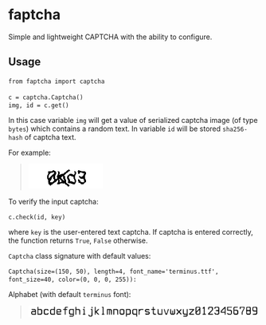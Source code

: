 # faptcha

Simple and lightweight CAPTCHA with the ability to configure.

## Usage

```
from faptcha import captcha

c = captcha.Captcha()
img, id = c.get()
```

In this case variable `img` will get a value of serialized captcha 
image (of type `bytes`) which contains a random text. In variable 
`id` will be stored `sha256-hash` of captcha text.

For example:

>![faptcha](https://raw.githubusercontent.com/nogaems/faptcha/master/default_sample.png)

To verify the input captcha:

```
c.check(id, key)
```

where `key` is the user-entered text captcha. If captcha is entered correctly, the function returns `True`, `False` otherwise.


`Captcha` class signature with default values:

```
Captcha(size=(150, 50), length=4, font_name='terminus.ttf', font_size=40, color=(0, 0, 0, 255)):
```

Alphabet (with default `terminus` font):

>![faptcha](https://raw.githubusercontent.com/nogaems/faptcha/master/alphabet.png)


